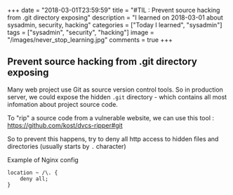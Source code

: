 +++
date = "2018-03-01T23:59:59"
title = "#TIL : Prevent source hacking from .git directory exposing"
description = "I learned on 2018-03-01 about sysadmin, security, hacking"
categories = ["Today I learned", "sysadmin"]
tags = ["sysadmin", "security", "hacking"]
image = "/images/never_stop_learning.jpg"
comments = true
+++



## Prevent source hacking from .git directory exposing

Many web project use Git as source version control tools. So in production
server, we could expose the hidden `.git` directory - which contains all most
infomation about project source code.

To "rip" a source code from a vulnerable website, we can use this tool : https://github.com/kost/dvcs-ripper#git

So to prevent this happens, try to deny all http access to hidden files and
directories (usually starts by `.` character)

Example of Nginx config

```
location ~ /\. {
    deny all;
}
```
